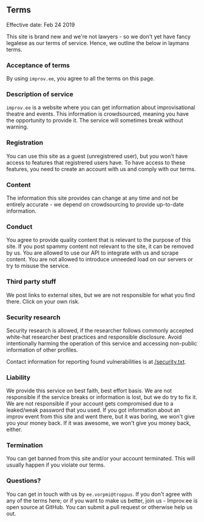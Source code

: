 ## Terms

Effective date: Feb 24 2019

This site is brand new and we're not lawyers - so we don't yet have fancy legalese as our terms of service. Hence, we outline the below in laymans terms.

### Acceptance of terms

By using `improv.ee`, you agree to all the terms on this page.

### Description of service

`improv.ee` is a website where you can get information about improvisational theatre and events. This information is crowdsourced, meaning you have the opportunity to provide it. The service will sometimes break without warning.

### Registration

You can use this site as a guest (unregistrered user), but you won't have access to features that registrered users have. To have access to these features, you need to create an account with us and comply with our terms.

### Content

The information this site provides can change at any time and not be entirely accurate - we depend on crowdsourcing to provide up-to-date information.

### Conduct

You agree to provide quality content that is relevant to the purpose of this site. If you post spammy content not relevant to the site, it can be removed by us. You are allowed to use our API to integrate with us and scrape content. You are not allowed to introduce unneeded load on our servers or try to misuse the service.

### Third party stuff

We post links to external sites, but we are not responsible for what you find there. Click on your own risk.

### Security research

Security research is allowed, if the researcher follows commonly accepted white-hat researcher best practices and responsible disclosure. Avoid intentionally harming the operation of this service and accessing non-public information of other profiles.

Contact information for reporting found vulnerabilities is at [/security.txt](/security.txt).

### Liability

We provide this service on best faith, best effort basis. We are not responsible if the service breaks or information is lost, but we do try to fix it. We are not responsible if your account gets compromised due to a leaked/weak password that you used. If you got information about an improv event from this site and went there, but it was boring, we won't give you your money back. If it was awesome, we won't give you money back, either.

### Termination

You can get banned from this site and/or your account terminated. This will usually happen if you violate our terms.

### Questions?

You can get in touch with us by `ee.vorpmi@troppus`. If you don't agree with any of the terms here; or if you want to make us better, join us - Improv.ee is open source at GitHub. You can submit a pull request or otherwise help us out.